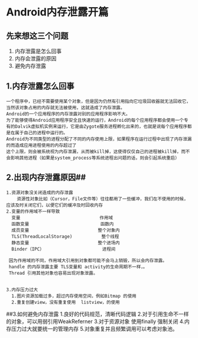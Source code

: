 # Android内存泄露开篇 #

## 先来想这三个问题 ##

1. 内存泄露是怎么回事
1. 内存会泄露的原因
1. 避免内存泄露


## 1.内存泄露怎么回事 ##

	一个程序中，已经不需要使用某个对象，但是因为仍然有引用指向它垃圾回收器就无法回收它，当然该对象占用的内存就无法被使用，这就造成了内存泄露。
	Android的一个应用程序的内存泄露对别的应用程序影响不大。
	为了能够使得Android应用程序安全且快速的运行，Android的每个应用程序都会使用一个专有的Dalvik虚拟机实例来运行，它是由Zygote服务进程孵化出来的，也就是说每个应用程序都是在属于自己的进程中运行的。
	Android为不同类型的进程分配了不同的内存使用上限，如果程序在运行过程中出现了内存泄漏的而造成应用进程使用的内存超过了
	这个上限，则会被系统视为内存泄漏，从而被kill掉，这使得仅仅自己的进程被kill掉，而不会影响其他进程（如果是system_process等系统进程出问题的话，则会引起系统重启）

## 2.出现内存泄露原因##
   
    1.资源对象没关闭造成的内存泄露
		资源性对象比如（Cursor，File文件等）往往都用了一些缓冲，我们在不使用的时候，应该及时关闭它们，以便它们的缓冲及时回收内存
	2.变量的作用域不一样导致
      变量                              作用域 
      函数变量                           函数内
	  成员变量						    整个对象内
	  TLS(ThreadLocalStorage)           整个线程
	  静态变量						    整个进场内
	  Binder（IPC）                      进程间
   
     因为作用域的不同，作用域大引用到对象都可能不会马上销毁，所以会内存泄露。     
	 handle 的内存泄露主要 TLS变量和 activity的生命周期不一样，。
     Thread 引用其他对象也容易出现对象泄露。
     	
	
	3.内存压力过大
      1.图片资源加载过多，超过内存使用空间，例如Bitmap 的使用
      2.重复创建view，没有重复使用  listview，的使用

##3.如何避免内存泄露
	1.良好的代码规范，清晰代码逻辑
 	2.对于引用生命不一样的对象，可以用弱引用WeakReferner
    3.对于资源对象 使用finally 强制关闭
    4.内存压力过大就要统一的管理内存
    5.对象重复并且频繁调用可以考虑对象池。

      